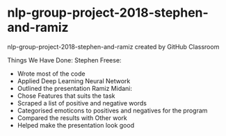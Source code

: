 # nlp-group-project-2018-stephen-and-ramiz
nlp-group-project-2018-stephen-and-ramiz created by GitHub Classroom

Things We Have Done:
Stephen Freese:
- Wrote most of the code
- Applied Deep Learning Neural Network
- Outlined the presentation
Ramiz Midani:
- Chose Features that suits the task
- Scraped a list of positive and negative words
- Categorised emoticons to positives and negatives for the program
- Compared the results with Other work
- Helped make the presentation look good
